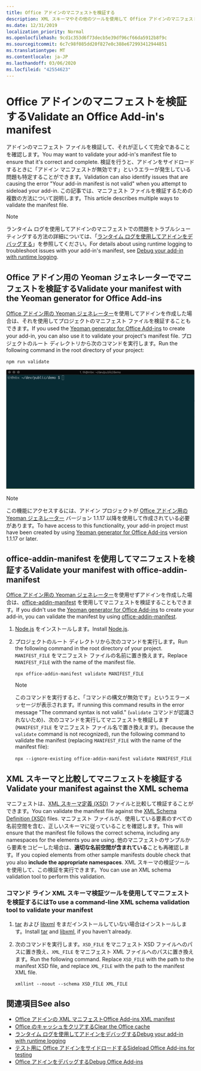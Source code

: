 ```yaml
---
title: Office アドインのマニフェストを検証する
description: XML スキーマやその他のツールを使用して Office アドインのマニフェストを検証する方法について説明します。
ms.date: 12/31/2019
localization_priority: Normal
ms.openlocfilehash: 9cd1c353d6f73decb5e39df96cf66da5912b8f9c
ms.sourcegitcommit: 6c7c98f085dd20f827e0c388e672993412944851
ms.translationtype: MT
ms.contentlocale: ja-JP
ms.lasthandoff: 03/06/2020
ms.locfileid: "42554623"
---
```

# <a name="validate-an-office-add-ins-manifest"></a><span data-ttu-id="d02bb-103">Office アドインのマニフェストを検証する</span><span class="sxs-lookup"><span data-stu-id="d02bb-103">Validate an Office Add-in's manifest</span></span>

<span data-ttu-id="d02bb-104">アドインのマニフェスト ファイルを検証して、それが正しくて完全であることを確認します。</span><span class="sxs-lookup"><span data-stu-id="d02bb-104">You may want to validate your add-in's manifest file to ensure that it's correct and complete.</span></span> <span data-ttu-id="d02bb-105">検証を行うと、アドインをサイドロードするときに「アドイン マニフェストが無効です」というエラーが発生している問題も特定することができます。</span><span class="sxs-lookup"><span data-stu-id="d02bb-105">Validation can also identify issues that are causing the error "Your add-in manifest is not valid" when you attempt to sideload your add-in.</span></span> <span data-ttu-id="d02bb-106">この記事では、マニフェスト ファイルを検証するための複数の方法について説明します。</span><span class="sxs-lookup"><span data-stu-id="d02bb-106">This article describes multiple ways to validate the manifest file.</span></span>

> [!NOTE]
> <span data-ttu-id="d02bb-107">ランタイム ログを使用してアドインのマニフェストでの問題をトラブルシューティングする方法の詳細については、「[ランタイム ログを使用してアドインをデバッグする](runtime-logging.md)」を参照してください。</span><span class="sxs-lookup"><span data-stu-id="d02bb-107">For details about using runtime logging to troubleshoot issues with your add-in's manifest, see [Debug your add-in with runtime logging](runtime-logging.md).</span></span>

## <a name="validate-your-manifest-with-the-yeoman-generator-for-office-add-ins"></a><span data-ttu-id="d02bb-108">Office アドイン用の Yeoman ジェネレーターでマニフェストを検証する</span><span class="sxs-lookup"><span data-stu-id="d02bb-108">Validate your manifest with the Yeoman generator for Office Add-ins</span></span>

<span data-ttu-id="d02bb-109">[Office アドイン用の Yeoman ジェネレーター](https://www.npmjs.com/package/generator-office)を使用してアドインを作成した場合は、それを使用してプロジェクトのマニフェスト ファイルを検証することもできます。</span><span class="sxs-lookup"><span data-stu-id="d02bb-109">If you used the [Yeoman generator for Office Add-ins](https://www.npmjs.com/package/generator-office) to create your add-in, you can also use it to validate your project's manifest file.</span></span> <span data-ttu-id="d02bb-110">プロジェクトのルート ディレクトリから次のコマンドを実行します。</span><span class="sxs-lookup"><span data-stu-id="d02bb-110">Run the following command in the root directory of your project:</span></span>

```command&nbsp;line
npm run validate
```

![コマンドラインから Yo Office 検証コントロールが実行され、検証の成功結果が生成されたアニメーション gif](../images/yo-office-validator.gif)

> [!NOTE]
> <span data-ttu-id="d02bb-112">この機能にアクセスするには、アドイン プロジェクトが [Office アドイン用の Yeoman ジェネレーター](https://www.npmjs.com/package/generator-office) バージョン 1.1.17 以降を使用して作成されている必要があります。</span><span class="sxs-lookup"><span data-stu-id="d02bb-112">To have access to this functionality, your add-in project must have been created by using [Yeoman generator for Office Add-ins](https://www.npmjs.com/package/generator-office) version 1.1.17 or later.</span></span>

## <a name="validate-your-manifest-with-office-addin-manifest"></a><span data-ttu-id="d02bb-113">office-addin-manifest を使用してマニフェストを検証する</span><span class="sxs-lookup"><span data-stu-id="d02bb-113">Validate your manifest with office-addin-manifest</span></span>

<span data-ttu-id="d02bb-114">[Office アドイン用の Yeoman ジェネレーター](https://www.npmjs.com/package/generator-office)を使用せずアドインを作成した場合は、[office-addin-manifest](https://www.npmjs.com/package/office-addin-manifest) を使用してマニフェストを検証することもできます。</span><span class="sxs-lookup"><span data-stu-id="d02bb-114">If you didn't use the [Yeoman generator for Office Add-ins](https://www.npmjs.com/package/generator-office) to create your add-in, you can validate the manifest by using [office-addin-manifest](https://www.npmjs.com/package/office-addin-manifest).</span></span>

1. <span data-ttu-id="d02bb-115">[Node.js](https://nodejs.org/download/) をインストールします。</span><span class="sxs-lookup"><span data-stu-id="d02bb-115">Install [Node.js](https://nodejs.org/download/).</span></span>

2. <span data-ttu-id="d02bb-116">プロジェクトのルート ディレクトリから次のコマンドを実行します。</span><span class="sxs-lookup"><span data-stu-id="d02bb-116">Run the following command in the root directory of your project.</span></span> <span data-ttu-id="d02bb-117">`MANIFEST_FILE` をマニフェスト ファイルの名前に置き換えます。</span><span class="sxs-lookup"><span data-stu-id="d02bb-117">Replace `MANIFEST_FILE` with the name of the manifest file.</span></span>

    ```command&nbsp;line
    npx office-addin-manifest validate MANIFEST_FILE
    ```

    > [!NOTE]
    > <span data-ttu-id="d02bb-118">このコマンドを実行すると、「コマンドの構文が無効です」というエラーメッセージが表示されます。</span><span class="sxs-lookup"><span data-stu-id="d02bb-118">If running this command results in the error message "The command syntax is not valid."</span></span> <span data-ttu-id="d02bb-119">(`validate` コマンドが認識されないため)、次のコマンドを実行してマニフェストを検証します (`MANIFEST_FILE` をマニフェスト ファイル名で置き換えます)。</span><span class="sxs-lookup"><span data-stu-id="d02bb-119">(because the `validate` command is not recognized), run the following command to validate the manifest (replacing `MANIFEST_FILE` with the name of the manifest file):</span></span> 
    >
    > `npx --ignore-existing office-addin-manifest validate MANIFEST_FILE`

## <a name="validate-your-manifest-against-the-xml-schema"></a><span data-ttu-id="d02bb-120">XML スキーマと比較してマニフェストを検証する</span><span class="sxs-lookup"><span data-stu-id="d02bb-120">Validate your manifest against the XML schema</span></span>

<span data-ttu-id="d02bb-121">マニフェストは、[XML スキーマ定義 (XSD)](/openspecs/office_file_formats/ms-owemxml/c6a06390-34b8-4b42-82eb-b28be12494a8) ファイルと比較して検証することができます。</span><span class="sxs-lookup"><span data-stu-id="d02bb-121">You can validate the manifest file against the [XML Schema Definition (XSD)](/openspecs/office_file_formats/ms-owemxml/c6a06390-34b8-4b42-82eb-b28be12494a8) files.</span></span> <span data-ttu-id="d02bb-122">マニフェスト ファイルが、使用している要素のすべての名前空間を含む、正しいスキーマに従っていることを確認します。</span><span class="sxs-lookup"><span data-stu-id="d02bb-122">This will ensure that the manifest file follows the correct schema, including any namespaces for the elements you are using.</span></span> <span data-ttu-id="d02bb-123">他のマニフェストのサンプルから要素をコピーした場合は、**適切な名前空間が含まれている**ことも再確認します。</span><span class="sxs-lookup"><span data-stu-id="d02bb-123">If you copied elements from other sample manifests double check that you also **include the appropriate namespaces**.</span></span> <span data-ttu-id="d02bb-124">XML スキーマの検証ツールを使用して、この検証を実行できます。</span><span class="sxs-lookup"><span data-stu-id="d02bb-124">You can use an XML schema validation tool to perform this validation.</span></span>

### <a name="to-use-a-command-line-xml-schema-validation-tool-to-validate-your-manifest"></a><span data-ttu-id="d02bb-125">コマンド ライン XML スキーマ検証ツールを使用してマニフェストを検証するには</span><span class="sxs-lookup"><span data-stu-id="d02bb-125">To use a command-line XML schema validation tool to validate your manifest</span></span>

1. <span data-ttu-id="d02bb-126">[tar](https://www.gnu.org/software/tar/) および [libxml](http://xmlsoft.org/FAQ.html) をまだインストールしていない場合はインストールします。</span><span class="sxs-lookup"><span data-stu-id="d02bb-126">Install [tar](https://www.gnu.org/software/tar/) and [libxml](http://xmlsoft.org/FAQ.html), if you haven't already.</span></span>

2. <span data-ttu-id="d02bb-p106">次のコマンドを実行します。`XSD_FILE` をマニフェスト XSD ファイルへのパスに置き換え、`XML_FILE` をマニフェスト XML ファイルへのパスに置き換えます。</span><span class="sxs-lookup"><span data-stu-id="d02bb-p106">Run the following command. Replace `XSD_FILE` with the path to the manifest XSD file, and replace `XML_FILE` with the path to the manifest XML file.</span></span>
    
    ```command&nbsp;line
    xmllint --noout --schema XSD_FILE XML_FILE
    ```

## <a name="see-also"></a><span data-ttu-id="d02bb-129">関連項目</span><span class="sxs-lookup"><span data-stu-id="d02bb-129">See also</span></span>

- [<span data-ttu-id="d02bb-130">Office アドインの XML マニフェスト</span><span class="sxs-lookup"><span data-stu-id="d02bb-130">Office Add-ins XML manifest</span></span>](../develop/add-in-manifests.md)
- [<span data-ttu-id="d02bb-131">Office のキャッシュをクリアする</span><span class="sxs-lookup"><span data-stu-id="d02bb-131">Clear the Office cache</span></span>](clear-cache.md)
- [<span data-ttu-id="d02bb-132">ランタイム ログを使用してアドインをデバッグする</span><span class="sxs-lookup"><span data-stu-id="d02bb-132">Debug your add-in with runtime logging</span></span>](runtime-logging.md)
- [<span data-ttu-id="d02bb-133">テスト用に Office アドインをサイドロードする</span><span class="sxs-lookup"><span data-stu-id="d02bb-133">Sideload Office Add-ins for testing</span></span>](sideload-office-add-ins-for-testing.md)
- [<span data-ttu-id="d02bb-134">Office アドインをデバッグする</span><span class="sxs-lookup"><span data-stu-id="d02bb-134">Debug Office Add-ins</span></span>](debug-add-ins-using-f12-developer-tools-on-windows-10.md)